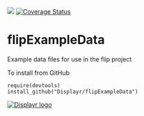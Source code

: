 [![](https://travis-ci.org/Displayr/flipExampleData.svg?branch=master)](https://travis-ci.org/Displayr/flipExampleData/)
[![Coverage Status](https://coveralls.io/repos/github/Displayr/flipExampleData/badge.svg?branch=master)](https://coveralls.io/github/Displayr/flipExampleData?branch=master)
# flipExampleData

Example data files for use in the flip project

To install from GitHub
```
require(devtools)
install_github("Displayr/flipExampleData")
```

[![Displayr logo](https://mwmclean.github.io/img/logo-header.png)](https://www.displayr.com)
